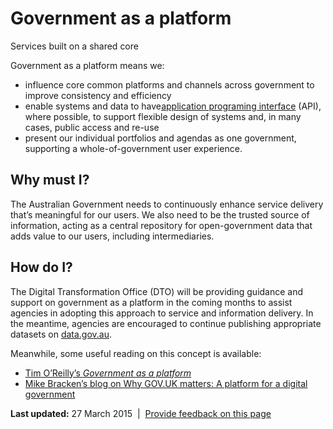 Government as a platform
========================

Services built on a shared core

Government as a platform means we:

-   influence core common platforms and channels across government to improve consistency and efficiency
-   enable systems and data to have[](546.html)[application programing interface](546.html) (API), where possible, to support flexible design of systems and, in many cases, public access and re-use
-   present our individual portfolios and agendas as one government, supporting a whole-of-government user experience.

Why must I?
-----------

The Australian Government needs to continuously enhance service delivery that’s meaningful for our users. We also need to be the trusted source of information, acting as a central repository for open-government data that adds value to our users, including intermediaries.

How do I?
---------

The Digital Transformation Office (DTO) will be providing guidance and support on government as a platform in the coming months to assist agencies in adopting this approach to service and information delivery. In the meantime, agencies are encouraged to continue publishing appropriate datasets on [data.gov.au](http://www.data.gov.au/).

Meanwhile, some useful reading on this concept is available:

-   [Tim O’Reilly’s *Government as a platform*](http://chimera.labs.oreilly.com/books/1234000000774/ch02.html)
-   [Mike Bracken’s blog on Why GOV.UK matters: A platform for a digital government](https://gds.blog.gov.uk/2012/10/17/why-gov-uk-matters/)

**Last updated:** 27 March 2015  |  [Provide feedback on this page](../feedback%3Furl_from=Governmentasaplatform.html)

